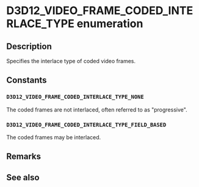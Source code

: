 # D3D12_VIDEO_FRAME_CODED_INTERLACE_TYPE enumeration

## Description

Specifies the interlace type of coded video frames.

## Constants

### `D3D12_VIDEO_FRAME_CODED_INTERLACE_TYPE_NONE`

The coded frames are not interlaced, often referred to as "progressive".

### `D3D12_VIDEO_FRAME_CODED_INTERLACE_TYPE_FIELD_BASED`

The coded frames may be interlaced.

## Remarks

## See also